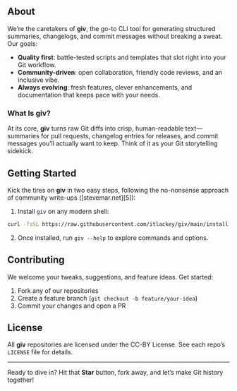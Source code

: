## About

We’re the caretakers of **giv**, the go-to CLI tool for generating structured summaries, changelogs, and commit messages without breaking a sweat. Our goals:

* **Quality first**: battle-tested scripts and templates that slot right into your Git workflow.
* **Community-driven**: open collaboration, friendly code reviews, and an inclusive vibe.
* **Always evolving**: fresh features, clever enhancements, and documentation that keeps pace with your needs.

### What Is **giv**?

At its core, **giv** turns raw Git diffs into crisp, human-readable text—summaries for pull requests, changelog entries for releases, and commit messages you’ll actually want to keep. Think of it as your Git storytelling sidekick.

## Getting Started

Kick the tires on **giv** in two easy steps, following the no-nonsense approach of community write-ups ([stevemar.net][5]):

1. Install `giv` on any modern shell:
```bash
curl -fsSL https://raw.githubusercontent.com/itlackey/giv/main/install.sh | sh
```
2. Once installed, run `giv --help` to explore commands and options.

## Contributing

We welcome your tweaks, suggestions, and feature ideas. Get started:

1. Fork any of our repositories
2. Create a feature branch (`git checkout -b feature/your-idea`)
3. Commit your changes and open a PR

<!--
## Community

Join fellow **giv-ers** in:

* **GitHub Discussions** for Q\&A and brainstorming
* **Slack/Discord** for real-time chat and code jams
* **Twitter** for announcements, tips, and community spotlights

We love seeing your scripts in action—drop by and say hi.
-->

## License

All **giv** repositories are licensed under the CC-BY License. See each repo’s `LICENSE` file for details.

---

Ready to dive in? Hit that **Star** button, fork away, and let’s make Git history together!
